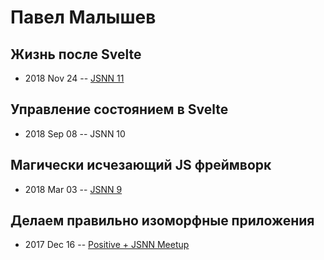 # Павел Малышев

## Жизнь после Svelte
- 2018 Nov 24 -- [JSNN 11](https://www.youtube.com/watch?v=VNDULWsmjQM)    
## Управление состоянием в Svelte
- 2018 Sep 08 -- JSNN 10    
## Магически исчезающий JS фреймворк
- 2018 Mar 03 -- [JSNN 9](https://youtu.be/laK43QpHYdg)    
## Делаем правильно изоморфные приложения
- 2017 Dec 16 -- [Positive + JSNN Meetup](https://www.youtube.com/watch?v=1V4BCFSs2LE)    
